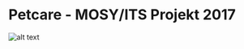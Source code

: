 # **Petcare** - MOSY/ITS Projekt 2017

![alt text](https://github.com/FlorianWiekhorst/ITS_S17_Futterstation/blob/master/Pictures/PlakatPETCARE.jpg?raw=true)
